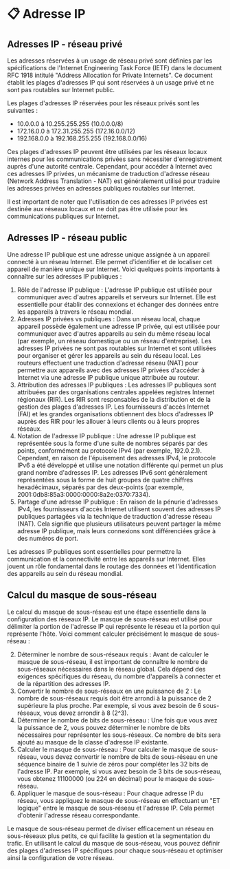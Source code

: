 # 📋 Adresse IP

## Adresses IP - réseau privé

Les adresses réservées à un usage de réseau privé sont définies par les spécifications de l'Internet Engineering Task Force (IETF) dans le document RFC 1918 intitulé "Address Allocation for Private Internets". Ce document établit les plages d'adresses IP qui sont réservées à un usage privé et ne sont pas routables sur Internet public.

Les plages d'adresses IP réservées pour les réseaux privés sont les suivantes :

* 10.0.0.0 à 10.255.255.255 (10.0.0.0/8)
* 172.16.0.0 à 172.31.255.255 (172.16.0.0/12)
* 192.168.0.0 à 192.168.255.255 (192.168.0.0/16)

Ces plages d'adresses IP peuvent être utilisées par les réseaux locaux internes pour les communications privées sans nécessiter d'enregistrement auprès d'une autorité centrale. Cependant, pour accéder à Internet avec ces adresses IP privées, un mécanisme de traduction d'adresse réseau (Network Address Translation - NAT) est généralement utilisé pour traduire les adresses privées en adresses publiques routables sur Internet.

Il est important de noter que l'utilisation de ces adresses IP privées est destinée aux réseaux locaux et ne doit pas être utilisée pour les communications publiques sur Internet.

## Adresses IP - réseau public



Une adresse IP publique est une adresse unique assignée à un appareil connecté à un réseau Internet. Elle permet d'identifier et de localiser cet appareil de manière unique sur Internet. Voici quelques points importants à connaître sur les adresses IP publiques :

1. Rôle de l'adresse IP publique : L'adresse IP publique est utilisée pour communiquer avec d'autres appareils et serveurs sur Internet. Elle est essentielle pour établir des connexions et échanger des données entre les appareils à travers le réseau mondial.
2. Adresses IP privées vs publiques : Dans un réseau local, chaque appareil possède également une adresse IP privée, qui est utilisée pour communiquer avec d'autres appareils au sein du même réseau local (par exemple, un réseau domestique ou un réseau d'entreprise). Les adresses IP privées ne sont pas routables sur Internet et sont utilisées pour organiser et gérer les appareils au sein du réseau local. Les routeurs effectuent une traduction d'adresse réseau (NAT) pour permettre aux appareils avec des adresses IP privées d'accéder à Internet via une adresse IP publique unique attribuée au routeur.
3. Attribution des adresses IP publiques : Les adresses IP publiques sont attribuées par des organisations centrales appelées registres Internet régionaux (RIR). Les RIR sont responsables de la distribution et de la gestion des plages d'adresses IP. Les fournisseurs d'accès Internet (FAI) et les grandes organisations obtiennent des blocs d'adresses IP auprès des RIR pour les allouer à leurs clients ou à leurs propres réseaux.
4. Notation de l'adresse IP publique : Une adresse IP publique est représentée sous la forme d'une suite de nombres séparés par des points, conformément au protocole IPv4 (par exemple, 192.0.2.1). Cependant, en raison de l'épuisement des adresses IPv4, le protocole IPv6 a été développé et utilise une notation différente qui permet un plus grand nombre d'adresses IP. Les adresses IPv6 sont généralement représentées sous la forme de huit groupes de quatre chiffres hexadécimaux, séparés par des deux-points (par exemple, 2001:0db8:85a3:0000:0000:8a2e:0370:7334).
5. Partage d'une adresse IP publique : En raison de la pénurie d'adresses IPv4, les fournisseurs d'accès Internet utilisent souvent des adresses IP publiques partagées via la technique de traduction d'adresse réseau (NAT). Cela signifie que plusieurs utilisateurs peuvent partager la même adresse IP publique, mais leurs connexions sont différenciées grâce à des numéros de port.

Les adresses IP publiques sont essentielles pour permettre la communication et la connectivité entre les appareils sur Internet. Elles jouent un rôle fondamental dans le routage des données et l'identification des appareils au sein du réseau mondial.

## Calcul du masque de sous-réseau

Le calcul du masque de sous-réseau est une étape essentielle dans la configuration des réseaux IP. Le masque de sous-réseau est utilisé pour délimiter la portion de l'adresse IP qui représente le réseau et la portion qui représente l'hôte. Voici comment calculer précisément le masque de sous-réseau :

2. Déterminer le nombre de sous-réseaux requis : Avant de calculer le masque de sous-réseau, il est important de connaître le nombre de sous-réseaux nécessaires dans le réseau global. Cela dépend des exigences spécifiques du réseau, du nombre d'appareils à connecter et de la répartition des adresses IP.
3. Convertir le nombre de sous-réseaux en une puissance de 2 : Le nombre de sous-réseaux requis doit être arrondi à la puissance de 2 supérieure la plus proche. Par exemple, si vous avez besoin de 6 sous-réseaux, vous devez arrondir à 8 (2^3).
4. Déterminer le nombre de bits de sous-réseau : Une fois que vous avez la puissance de 2, vous pouvez déterminer le nombre de bits nécessaires pour représenter les sous-réseaux. Ce nombre de bits sera ajouté au masque de la classe d'adresse IP existante.
5. Calculer le masque de sous-réseau : Pour calculer le masque de sous-réseau, vous devez convertir le nombre de bits de sous-réseau en une séquence binaire de 1 suivie de zéros pour compléter les 32 bits de l'adresse IP. Par exemple, si vous avez besoin de 3 bits de sous-réseau, vous obtenez 11100000 (ou 224 en décimal) pour le masque de sous-réseau.
6. Appliquer le masque de sous-réseau : Pour chaque adresse IP du réseau, vous appliquez le masque de sous-réseau en effectuant un "ET logique" entre le masque de sous-réseau et l'adresse IP. Cela permet d'obtenir l'adresse réseau correspondante.

Le masque de sous-réseau permet de diviser efficacement un réseau en sous-réseaux plus petits, ce qui facilite la gestion et la segmentation du trafic. En utilisant le calcul du masque de sous-réseau, vous pouvez définir des plages d'adresses IP spécifiques pour chaque sous-réseau et optimiser ainsi la configuration de votre réseau.
